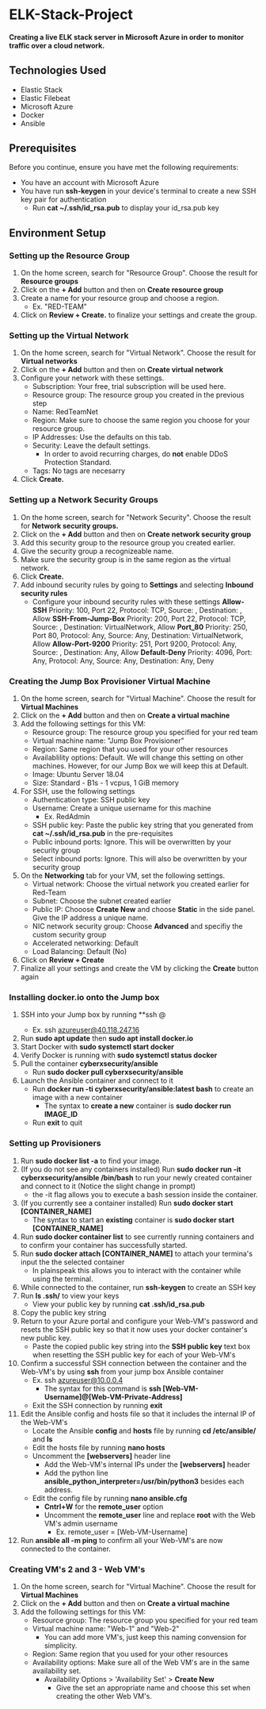 # ELK-Stack-Project
#### Creating a live ELK stack server in Microsoft Azure in order to monitor traffic over a cloud network.
## Technologies Used
* Elastic Stack
* Elastic Filebeat
* Microsoft Azure
* Docker
* Ansible

## Prerequisites
Before you continue, ensure you have met the following requirements:
* You have an account with Microsoft Azure
* You have run **ssh-keygen** in your device's terminal to create a new SSH key pair for authentication
	* Run **cat ~/.ssh/id_rsa.pub** to display your id_rsa.pub key

## Environment Setup
### Setting up the Resource Group
1. On the home screen, search for "Resource Group". Choose the result for **Resource groups** 
2. Click on the **+ Add** button and then on **Create resource group**
3. Create a name for your resource group and choose a region.
	* Ex. "RED-TEAM"
4. Click on **Review + Create.** to finalize your settings and create the group. 

### Setting up the Virtual Network
1. On the home screen, search for "Virtual Network". Choose the result for **Virtual networks** 
2. Click on the **+ Add** button and then on **Create virtual network**
3. Configure your network with these settings.
	* Subscription: Your free, trial subscription will be used here.
	* Resource group: The resource group you created in the previous step
	* Name: RedTeamNet
	* Region: Make sure to choose the same region you choose for your resource group.
	* IP Addresses: Use the defaults on this tab.
	* Security: Leave the default settings.
		* In order to avoid recurring charges, do **not** enable DDoS Protection Standard.
	* Tags: No tags are necesarry
4. Click **Create.**

### Setting up a Network Security Groups
1. On the home screen, search for "Network Security". Choose the result for **Network security groups.**
2. Click on the **+ Add** button and then on **Create network security group**
3. Add this security group to the resource group you created earlier.
4. Give the security group a recognizeable name.
5. Make sure the security group is in the same region as the virtual network. 
6. Click **Create.**
7. Add inbound security rules by going to **Settings** and selecting **Inbound security rules**
	* Configure your inbound security rules with these settings
		**Allow-SSH** Priority: 100, Port 22, Protocol: TCP, Source: <Host IP Address>, Destination: <Jump Box Provisioner VM Private IP>, Allow
		**SSH-From-Jump-Box** Priority: 200, Port 22, Protocol: TCP, Source: <Jump Box Provisioner VM Private IP>, Destination: VirtualNetwork, Allow
		**Port_80** Priority: 250, Port 80, Protocol: Any, Source: Any, Destination: VirtualNetwork, Allow
		**Allow-Port-9200** Priority: 251, Port 9200, Protocol: Any, Source: <Host IP Address>, Destination: Any, Allow
		**Default-Deny** Priority: 4096, Port: Any, Protocol: Any, Source: Any, Destination: Any, Deny

### Creating the Jump Box Provisioner Virtual Machine
1. On the home screen, search for "Virtual Machine". Choose the result for **Virtual Machines**
2. Click on the **+ Add** button and then on **Create a virtual machine**
3. Add the following settings for this VM:
	* Resource group: The resource group you specified for your red team
	* Virtual machine name: "Jump Box Provisioner"
	* Region: Same region that you used for your other resources
	* Availablility options: Default. We will change this setting on other machines. However, for our Jump Box we will keep this at Default. 
	* Image: Ubuntu Server 18.04
	* Size: Standard - B1s - 1 vcpus, 1 GiB memory
4. For SSH, use the following settings
	* Authentication type: SSH public key
	* Username: Create a unique username for this machine
		* Ex. RedAdmin
	* SSH public key: Paste the public key string that you generated from **cat ~/.ssh/id_rsa.pub** in the pre-requisites
	* Public inbound ports: Ignore. This will be overwritten by your security group
	* Select inbound ports: Ignore. This will also be overwritten by your security group
5. On the **Networking** tab for your VM, set the following settings.
	* Virtual network: Choose the virtual network you created earlier for Red-Team
	* Subnet: Choose the subnet created earlier
	* Public IP: Chooose **Create New** and choose **Static** in the side panel. Give the IP address a unique name.
	* NIC network security group: Choose **Advanced** and specifiy the custom security group
	* Accelerated networking: Default
	* Load Balancing: Default (No)
6. Click on **Review + Create**
7. Finalize all your settings and create the VM by clicking the **Create** button again

### Installing **docker.io** onto the Jump box
1. SSH into your Jump box by running **ssh <Jump box username>@<Jump box IP address>
	* Ex. ssh azureuser@40.118.247.16
2. Run **sudo apt update** then **sudo apt install docker.io**
3. Start Docker with **sudo systemctl start docker**
4. Verify Docker is running with **sudo systemctl status docker**
5. Pull the container **cyberxsecurity/ansible**
	* Run **sudo docker pull cyberxsecurity/ansible**
6. Launch the Ansible container and connect to it
	* Run **docker run -ti cyberxsecurity/ansible:latest bash** to create an image with a new container 
		* The syntax to **create a new** container is **sudo docker run IMAGE_ID**
	* Run **exit** to quit

### Setting up Provisioners
1. Run **sudo docker list -a** to find your image.
2. (If you do not see any containers installed) Run **sudo docker run -it cyberxsecurity/ansible /bin/bash** to run your newly created container and connect to it (Notice the slight change in prompt)
	* the -it flag allows you to execute a bash session inside the container.
3. (If you currently see a container installed) Run **sudo docker start [CONTAINER_NAME]**
	* The syntax to start an **existing** container is **sudo docker start [CONTAINER_NAME]**
4. Run **sudo docker container list** to see currently running containers and to confirm your container has successfully started.
5. Run **sudo docker attach [CONTAINER_NAME]** to attach your termina's input the the selected container
	* In plainspeak this allows you to interact with the container while using the terminal.
6. While connected to the container, run **ssh-keygen** to create an SSH key
7. Run **ls .ssh/** to view your keys
	* View your public key by running **cat .ssh/id_rsa.pub**
8. Copy the public key string
9. Return to your Azure portal and configure your Web-VM's password and resets the SSH public key so that it now uses your docker container's new public key.
	* Paste the copied public key string into the **SSH public key** text box when resetting the SSH public key for each of your Web-VM's
10. Confirm a successful SSH connection between the container and the Web-VM's by using **ssh** from your jump box Ansible container
	* Ex. ssh azureuser@10.0.0.4
		* The syntax for this command is **ssh [Web-VM-Username]@[Web-VM-Private-Address]**
	* Exit the SSH connection by running **exit**
11. Edit the Ansible config and hosts file so that it includes the internal IP of the Web-VM's
	* Locate the Ansible **config** and **hosts** file by running **cd /etc/ansible/** and **ls**
	* Edit the hosts file by running **nano hosts**
	* Uncomment the **[webservers]** header line
		* Add the Web-VM's internal IPs under the **[webservers]** header
		* Add the python line **ansible_python_interpreter=/usr/bin/python3** besides each address.
	* Edit the config file by running **nano ansible.cfg**
		* **Cntrl+W** for the **remote_user** option
		* Uncomment the **remote_user** line and replace **root** with the Web VM's admin username
			* Ex. remote_user = [Web-VM-Username]
12. Run **ansible all -m ping** to confirm all your Web-VM's are now connected to the container. 

### Creating VM's 2 and 3 - Web VM's
1. On the home screen, search for "Virtual Machine". Choose the result for **Virtual Machines**
2. Click on the **+ Add** button and then on **Create a virtual machine**
3. Add the following settings for this VM:
	* Resource group: The resource group you specified for your red team
	* Virtual machine name: "Web-1" and "Web-2"
		* You can add more VM's, just keep this naming convension for simplicity.
	* Region: Same region that you used for your other resources
	* Availability options: Make sure all of the Web VM's are in the same availability set. 
		* Availability Options > 'Availability Set' > **Create New**
			* Give the set an appropriate name and choose this set when creating the other Web VM's.
